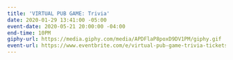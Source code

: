 ```yaml
---
title: 'VIRTUAL PUB GAME: Trivia'
date: 2020-01-29 13:41:00 -05:00
event-date: 2020-05-21 20:00:00 -04:00
end-time: 10PM
giphy-url: https://media.giphy.com/media/APDFlaP8poxD9DV1PM/giphy.gif
event-url: https://www.eventbrite.com/e/virtual-pub-game-trivia-tickets-105480645450
---
```


